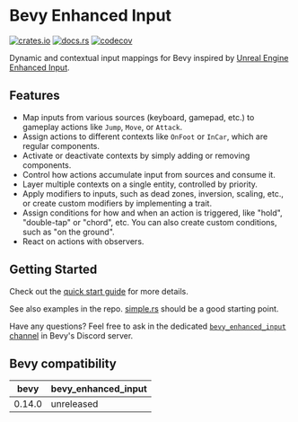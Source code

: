 # Bevy Enhanced Input

[![crates.io](https://img.shields.io/crates/v/bevy_enhanced_input)](https://crates.io/crates/bevy_enhanced_input)
[![docs.rs](https://docs.rs/bevy_enhanced_input/badge.svg)](https://docs.rs/bevy_enhanced_input)
[![codecov](https://codecov.io/gh/projectharmonia/bevy_enhanced_input/graph/badge.svg?token=wirFEuKmMz)](https://codecov.io/gh/projectharmonia/bevy_enhanced_input)

Dynamic and contextual input mappings for Bevy inspired by [Unreal Engine Enhanced Input](https://dev.epicgames.com/documentation/en-us/unreal-engine/enhanced-input-in-unreal-engine).

## Features

* Map inputs from various sources (keyboard, gamepad, etc.) to gameplay actions like `Jump`, `Move`, or `Attack`.
* Assign actions to different contexts like `OnFoot` or `InCar`, which are regular components.
* Activate or deactivate contexts by simply adding or removing components.
* Control how actions accumulate input from sources and consume it.
* Layer multiple contexts on a single entity, controlled by priority.
* Apply modifiers to inputs, such as dead zones, inversion, scaling, etc., or create custom modifiers by implementing a trait.
* Assign conditions for how and when an action is triggered, like "hold", "double-tap" or "chord", etc. You can also create custom conditions, such as "on the ground".
* React on actions with observers.

## Getting Started

Check out the [quick start guide](https://docs.rs/bevy_enhanced_input) for more details.

See also examples in the repo. [simple.rs](examples/simple.rs) should be a good starting point.

Have any questions? Feel free to ask in the dedicated [`bevy_enhanced_input` channel](https://discord.com/channels/691052431525675048/1297361733886677036) in Bevy's Discord server.

## Bevy compatibility

| bevy        | bevy_enhanced_input |
| ----------- | ------------------- |
| 0.14.0      | unreleased          |
